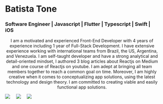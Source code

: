 <h1 align="left">Batista Tone</h1>
   
   <h3 align="left">Software Engineer | Javascript | Flutter | Typescript | Swift | iOS</h3>



<p align="left" style="text-align:center;">
I am a motivated and experienced Front-End Developer with 4 years of experience including 1 year of Full-Stack Development. I have extensive experience working with international teams from Brazil, the US, Argentina, and Venezuela. I am self-taught developer and have a strong analytical and detail-oriented mindset, I authored 3 blog articles about Reactjs on Medium and one course of Reactjs on youtube. I am adept at bringing all team members together to reach a common goal on time. Moreover, I am highly creative when it comes to conceptualizing app solutions, using the latest technology and design theory. I am committed to creating viable and easily functional app solutions.
</p>

 <p align='left'>
        <a href="https://twitter.com/slatty_coder"><img
                src="https://img.shields.io/badge/twitter-%231DA1F2.svg?&style=for-the-badge&logo=twitter&logoColor=white" /></a>&nbsp;&nbsp;&nbsp;&nbsp;
        <a href="https://www.linkedin.com/in/batista-tone-530305157/"><img
                src="https://img.shields.io/badge/linkedin-%230077B5.svg?&style=for-the-badge&logo=linkedin&logoColor=white" /></a>&nbsp;&nbsp;&nbsp;&nbsp;
        <a href="mailto:batistatomeoliveira96@gmail.com?subject=Olá%20Batista"><img
                src="https://img.shields.io/badge/gmail-%23D14836.svg?&style=for-the-badge&logo=gmail&logoColor=white" /></a>&nbsp;&nbsp;&nbsp;&nbsp;

</p> 
